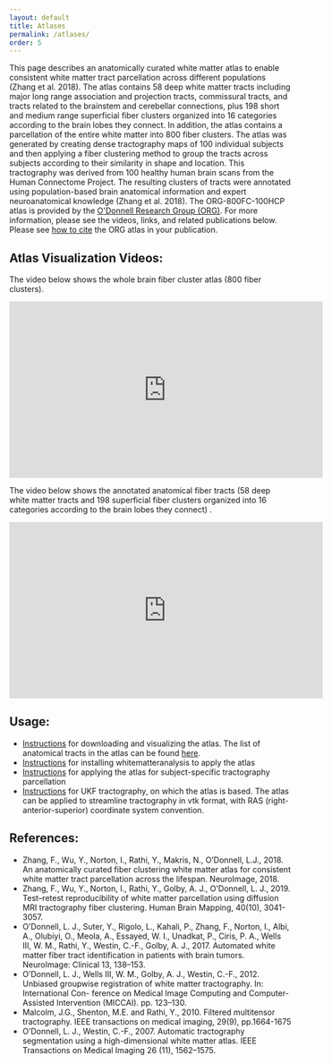 ```yaml
---
layout: default
title: Atlases
permalink: /atlases/
order: 5
---
```


This page describes an anatomically curated white matter atlas to enable consistent white matter tract parcellation across different populations (Zhang et al. 2018). The atlas contains 58 deep white matter tracts including major long range association and projection tracts, commissural tracts, and tracts related to the brainstem and cerebellar connections, plus 198 short and medium range superficial fiber clusters organized into 16 categories according to the brain lobes they connect. In addition, the atlas contains a parcellation of the entire white matter into 800 fiber clusters. The atlas was  generated by creating dense tractography maps of 100 individual subjects and then applying a fiber clustering method to group the tracts across subjects according to their similarity in shape and location. This tractography was derived from 100 healthy human brain scans from the Human Connectome Project. The resulting clusters of tracts were annotated using population-based brain anatomical information and expert neuroanatomical knowledge (Zhang et al. 2018). The ORG-800FC-100HCP atlas is provided by the [O'Donnell Research Group (ORG)](https://scholar.harvard.edu/laurenjodonnell). For more information, please see the videos, links, and related publications below. Please see [how to cite](http://dmri.slicer.org/citations/) the ORG atlas in your publication.

Atlas Visualization Videos:
---
The video below shows the whole brain fiber cluster atlas (800 fiber clusters).

<iframe width="560" height="315" src="https://www.youtube.com/embed/videoseries?list=PLww-JBrXO084AJN_nEZI838rFzwCaWGTY&index=0" frameborder="0" allowfullscreen="1" showinfo="1" rel="0"></iframe>

The video below shows the annotated anatomical fiber tracts (58 deep white matter tracts and 198 superficial fiber clusters organized into 16 categories according to the brain lobes they connect) .

<iframe width="560" height="315" src="https://www.youtube.com/embed/videoseries?list=PLww-JBrXO084AJN_nEZI838rFzwCaWGTY&index=1" frameborder="0" allowfullscreen="1" showinfo="2" rel="0"></iframe>

Usage:
---

* [Instructions](https://github.com/SlicerDMRI/ORG-Atlases#org-atlases) for downloading and visualizing the atlas. The list of anatomical tracts in the atlas can be found [here](https://github.com/SlicerDMRI/ORG-Atlases/blob/master/Tracts-in-ORG-800FC-100HCP.md).
* [Instructions](https://github.com/SlicerDMRI/whitematteranalysis) for installing whitematteranalysis to apply the atlas
* [Instructions](https://github.com/SlicerDMRI/whitematteranalysis/blob/master/doc/subject-specific-tractography-parcellation.md) for applying the atlas for subject-specific tractography parcellation
* [Instructions](https://github.com/pnlbwh/ukftractography) for UKF tractography, on which the atlas is based. The atlas can be applied to streamline tractography in vtk format, with RAS (right-anterior-superior) coordinate system convention.

References:
---
- Zhang, F., Wu, Y., Norton, I., Rathi, Y., Makris, N., O’Donnell, L.J., 2018. An anatomically curated fiber clustering white matter atlas for consistent white matter tract parcellation across the lifespan. NeuroImage, 2018.
- Zhang, F., Wu, Y., Norton, I., Rathi, Y., Golby, A. J., O'Donnell, L. J., 2019. Test–retest reproducibility of white matter parcellation using diffusion MRI tractography fiber clustering. Human Brain Mapping, 40(10), 3041-3057.
- O’Donnell, L. J., Suter, Y., Rigolo, L., Kahali, P., Zhang, F., Norton, I., Albi, A., Olubiyi, O., Meola, A., Essayed, W. I., Unadkat, P., Ciris, P. A., Wells III, W. M., Rathi, Y., Westin, C.-F., Golby, A. J., 2017. Automated white matter fiber tract identification in patients with brain tumors. NeuroImage: Clinical 13, 138–153.
- O’Donnell, L. J., Wells III, W. M., Golby, A. J., Westin, C.-F., 2012. Unbiased groupwise registration of white matter tractography. In: International Con- ference on Medical Image Computing and Computer-Assisted Intervention (MICCAI). pp. 123–130.
- Malcolm, J.G., Shenton, M.E. and Rathi, Y., 2010. Filtered multitensor tractography. IEEE transactions on medical imaging, 29(9), pp.1664-1675
- O’Donnell, L. J., Westin, C.-F., 2007. Automatic tractography segmentation using a high-dimensional white matter atlas. IEEE Transactions on Medical Imaging 26 (11), 1562–1575.

